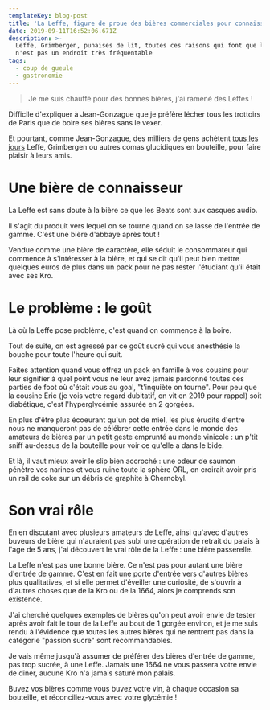 ```yaml
---
templateKey: blog-post
title: 'La Leffe, figure de proue des bières commerciales pour connaisseurs'
date: 2019-09-11T16:52:06.671Z
description: >-
  Leffe, Grimbergen, punaises de lit, toutes ces raisons qui font que le monde
  n'est pas un endroit très fréquentable
tags:
  - coup de gueule
  - gastronomie
---
```

> Je me suis chauffé pour des bonnes bières, j'ai ramené des Leffes !

Difficile d'expliquer à Jean-Gonzague que je préfère lécher tous les trottoirs de Paris que de boire ses bières sans le vexer.

Et pourtant, comme Jean-Gonzague, des milliers de gens achètent [tous les jours](https://www.google.fr/search?sxsrf=ACYBGNQO7O3X2JvvJ1wjotpY5zoD8UP2aQ%3A1568221016402&source=hp&ei=WCd5XcqCFo2wa9O1kCg&q=bah+quoi&oq=bah+quoi&gs_l=psy-ab.3..0l2j0i22i30l6j0i22i10i30l2.1006.1773..1985...0.0..0.277.1002.4j2j2......0....1..gws-wiz.......35i39j0i131j0i203j0i10i203.HPHRs2sG9Cs&ved=0ahUKEwjKjvDEnsnkAhUN2BoKHdMaBAUQ4dUDCAU&uact=5) Leffe, Grimbergen ou autres comas glucidiques en bouteille, pour faire plaisir à leurs amis.

# Une bière de connaisseur

La Leffe est sans doute à la bière ce que les Beats sont aux casques audio.

Il s'agit du produit vers lequel on se tourne quand on se lasse de l'entrée de gamme. C'est une bière d'abbaye après tout !

Vendue comme une bière de caractère, elle séduit le consommateur qui commence à s'intéresser à la bière, et qui se dit qu'il peut bien mettre quelques euros de plus dans un pack pour ne pas rester l'étudiant qu'il était avec ses Kro.

# Le problème : le goût

Là où la Leffe pose problème, c'est quand on commence à la boire.

Tout de suite, on est agressé par ce goût sucré qui vous anesthésie la bouche pour toute l'heure qui suit.

Faites attention quand vous offrez un pack en famille à vos cousins pour leur signifier à quel point vous ne leur avez jamais pardonné toutes ces parties de foot où c'était vous au goal, "t'inquiète on tourne". Pour peu que la cousine Eric (je vois votre regard dubitatif, on vit en 2019 pour rappel) soit diabétique, c'est l'hyperglycémie assurée en 2 gorgées.

En plus d'être plus écoeurant qu'un pot de miel, les plus érudits d'entre nous ne manqueront pas de célébrer cette entrée dans le monde des amateurs de bières par un petit geste emprunté au monde vinicole : un p'tit sniff au-dessus de la bouteille pour voir ce qu'elle a dans le bide.

Et là, il vaut mieux avoir le slip bien accroché : une odeur de saumon pénètre vos narines et vous ruine toute la sphère ORL, on croirait avoir pris un rail de coke sur un débris de graphite à Chernobyl.

# Son vrai rôle

En en discutant avec plusieurs amateurs de Leffe, ainsi qu'avec d'autres buveurs de bière qui n'auraient pas subi une opération de retrait du palais à l'age de 5 ans, j'ai découvert le vrai rôle de la Leffe : une bière passerelle.

La Leffe n'est pas une bonne bière. Ce n'est pas pour autant une bière d'entrée de gamme. C'est en fait une porte d'entrée vers d'autres bières plus qualitatives, et si elle permet d'éveiller une curiosité, de s'ouvrir à d'autres choses que de la Kro ou de la 1664, alors je comprends son existence.

J'ai cherché quelques exemples de bières qu'on peut avoir envie de tester après avoir fait le tour de la Leffe au bout de 1 gorgée environ, et je me suis rendu à l'évidence que toutes les autres bières qui ne rentrent pas dans la catégorie "passion sucre" sont recommandables.

Je vais même jusqu'à assumer de préférer des bières d'entrée de gamme, pas trop sucrée, à une Leffe. Jamais une 1664 ne vous passera votre envie de diner, aucune Kro n'a jamais saturé mon palais.

Buvez vos bières comme vous buvez votre vin, à chaque occasion sa bouteille, et réconciliez-vous avec votre glycémie !
